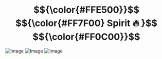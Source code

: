 # $${\color{#FFE500}}$$ $${\color{#FF7F00} Spirit 🔥 }$$ $${\color{#FF0C00}}$$
![Image](https://github.com/user-attachments/assets/f7a4543f-e43a-4c21-bc70-26509a5b3be7)
![Image](https://github.com/user-attachments/assets/604b9395-ee77-401b-a38b-30be0c7fa3a6)
![Image](https://github.com/user-attachments/assets/7f7ae7e5-2e31-4bd2-8c44-724579deb638)
